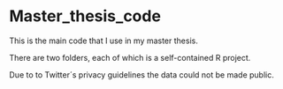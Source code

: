 # Master_thesis_code
This is the main code that I use in my master thesis. 

There are two folders, each of which is a self-contained R project.

Due to to Twitter´s privacy guidelines the data could not be made public. 
